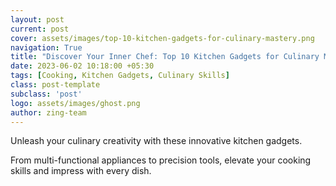 ```yaml
---
layout: post
current: post
cover: assets/images/top-10-kitchen-gadgets-for-culinary-mastery.png
navigation: True
title: "Discover Your Inner Chef: Top 10 Kitchen Gadgets for Culinary Mastery"
date: 2023-06-02 10:18:00 +05:30
tags: [Cooking, Kitchen Gadgets, Culinary Skills]
class: post-template
subclass: 'post'
logo: assets/images/ghost.png
author: zing-team
---
```


Unleash your culinary creativity with these innovative kitchen gadgets.

From multi-functional appliances to precision tools,
elevate your cooking skills and impress with every dish.

